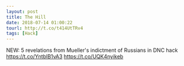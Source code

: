 ```yaml
---
layout: post
title: The Hill
date: 2018-07-14 01:00:22
tourl: http://t.co/t414UtTRv4
tags: [Hack]
---
```

NEW: 5 revelations from Mueller's indictment of Russians in DNC hack https://t.co/YntbIB1vA3 https://t.co/UQK4nyikeb